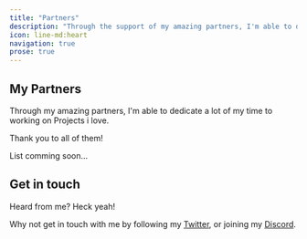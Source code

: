 ```yaml
---
title: "Partners"
description: "Through the support of my amazing partners, I'm able to dedicate a lot of my professional time to working on projects i love."
icon: line-md:heart
navigation: true
prose: true
---
```


## My Partners

Through my amazing partners, I'm able to dedicate a lot of my time to working on Projects i love.

Thank you to all of them!

List comming soon...

## Get in touch

Heard from me? Heck yeah!

Why not get in touch with me by following my [Twitter](https://twitter.com/omgitsjan), or joining my [Discord](https://discord.com/invite/janslounge).
